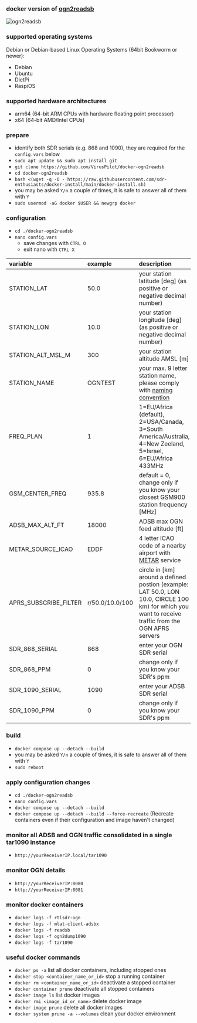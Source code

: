 ### docker version of [ogn2readsb](https://github.com/b3nn0/ogn2dump1090)
![ogn2readsb](https://github.com/user-attachments/assets/0e3c71e2-113a-4b45-88c6-007bedd7a064)
### supported operating systems
Debian or Debian-based Linux Operating Systems (64bit Bookworm or newer):
- Debian
- Ubuntu
- DietPi
- RaspiOS

### supported hardware architectures
- arm64 (64-bit ARM CPUs with hardware floating point processor)
- x64 (64-bit AMD/Intel CPUs)

### prepare
- identify both SDR serials (e.g. 868 and 1090), they are required for the `config.vars` below
- `sudo apt update && sudo apt install git`
- `git clone https://github.com/VirusPilot/docker-ogn2readsb`
- `cd docker-ogn2readsb`
- `bash <(wget -q -O - https://raw.githubusercontent.com/sdr-enthusiasts/docker-install/main/docker-install.sh)`
- you may be asked `Y/n` a couple of times, it is safe to answer all of them with `Y`
- `sudo usermod -aG docker $USER && newgrp docker`

### configuration
- `cd ./docker-ogn2readsb`
- `nano config.vars`
  - save changes with `CTRL O`
  - exit nano with `CTRL X`

| variable | example | description |
| :--- | :--- | :--- |
| STATION_LAT | 50.0 | your station latitude [deg] (as positive or negative decimal number)|
| STATION_LON | 10.0 | your station longitude [deg] (as positive or negative decimal number)|
| STATION_ALT_MSL_M | 300 | your station altitude AMSL [m] |
| STATION_NAME | OGNTEST | your max. 9 letter station name, please comply with [naming convention](http://wiki.glidernet.org/receiver-naming-convention) |
| FREQ_PLAN | 1 | 1=EU/Africa (default), 2=USA/Canada, 3=South America/Australia, 4=New Zeeland, 5=Israel, 6=EU/Africa 433MHz |
| GSM_CENTER_FREQ | 935.8 | default = 0, change only if you know your closest GSM900 station frequency [MHz] |
| ADSB_MAX_ALT_FT | 18000 | ADSB max OGN feed altitude [ft] |
| METAR_SOURCE_ICAO | EDDF | 4 letter ICAO code of a nearby airport with [METAR](https://aviationweather.gov) service |
| APRS_SUBSCRIBE_FILTER | r/50.0/10.0/100 | circle in [km] around a defined postion (example: LAT 50.0, LON 10.0, CIRCLE 100 km) for which you want to receive traffic from the OGN APRS servers |
| SDR_868_SERIAL | 868 | enter your OGN SDR serial |
| SDR_868_PPM | 0 | change only if you know your SDR's ppm |
| SDR_1090_SERIAL | 1090 | enter your ADSB SDR serial |
| SDR_1090_PPM | 0 | change only if you know your SDR's ppm |

### build
- `docker compose up --detach --build`
- you may be asked `Y/n` a couple of times, it is safe to answer all of them with `Y`
- `sudo reboot`

### apply configuration changes
- `cd ./docker-ogn2readsb`
- `nano config.vars`
- `docker compose up --detach --build`
- `docker compose up --detach --build --force-recreate` (Recreate containers even if their configuration and image haven't changed)

### monitor all ADSB and OGN traffic consolidated in a single tar1090 instance
- `http://yourReceiverIP.local/tar1090`

### monitor OGN details
- `http://yourReceiverIP:8080`
- `http://yourReceiverIP:8081`

### monitor docker containers
- `docker logs -f rtlsdr-ogn`
- `docker logs -f mlat-client-adsbx`
- `docker logs -f readsb`
- `docker logs -f ogn2dump1090`
- `docker logs -f tar1090`

### useful docker commands
- `docker ps -a` list all docker containers, including stopped ones
- `docker stop <container_name_or_id>` stop a running container
- `docker rm <container_name_or_id>` deactivate a stopped container
- `docker container prune` deactivate all stopped containers
- `docker image ls` list docker images
- `docker rmi <image_id_or_name>` delete docker image
- `docker image prune` delete all docker images
- `docker system prune -a --volumes` clean your docker environment
